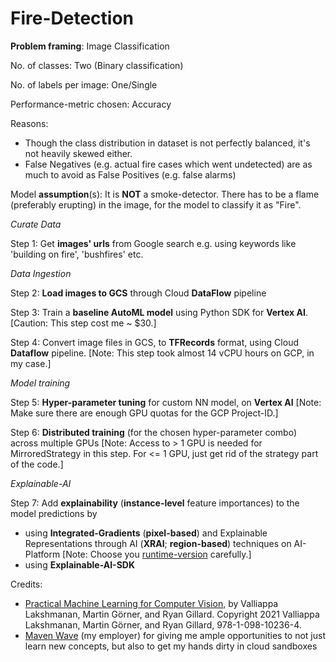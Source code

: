 # Fire-Detection

**Problem framing**: Image Classification

No. of classes: Two (Binary classification)

No. of labels per image: One/Single

Performance-metric chosen: Accuracy

Reasons:
- Though the class distribution in dataset is not perfectly balanced, it's not heavily skewed either.
- False Negatives (e.g. actual fire cases which went undetected) are as much to avoid as False Positives (e.g. false alarms)

Model **assumption**(s): It is **NOT** a smoke-detector. There has to be a flame (preferably erupting) in the image, for the model to classify it as "Fire".

_Curate Data_

Step 1: Get **images' urls** from Google search e.g. using keywords like 'building on fire', 'bushfires' etc.

_Data Ingestion_

Step 2: **Load images to GCS** through Cloud **DataFlow** pipeline

Step 3: Train a **baseline AutoML model** using Python SDK for **Vertex AI**.
[Caution: This step cost me ~ $30.]

Step 4: Convert image files in GCS, to **TFRecords** format, using Cloud **Dataflow** pipeline.
[Note: This step took almost 14 vCPU hours on GCP, in my case.]

_Model training_

Step 5: **Hyper-parameter tuning** for custom NN model, on **Vertex AI**
[Note: Make sure there are enough GPU quotas for the GCP Project-ID.]

Step 6: **Distributed training** (for the chosen hyper-parameter combo) across multiple GPUs
[Note: Access to > 1 GPU is needed for MirroredStrategy in this step. For <= 1 GPU, just get rid of the strategy part of the code.]

_Explainable-AI_

Step 7: Add **explainability** (**instance-level** feature importances) to the model predictions by
- using **Integrated-Gradients** (**pixel-based**) and Explainable Representations through AI (**XRAI**; **region-based**) techniques on AI-Platform
[Note: Choose you [runtime-version](https://cloud.google.com/ai-platform/training/docs/runtime-version-list) carefully.]
- using **Explainable-AI-SDK**


Credits:
- [Practical Machine Learning for Computer Vision](https://www.oreilly.com/library/view/practical-machine-learning/9781098102357/), by Valliappa Lakshmanan, Martin Görner, and Ryan Gillard. Copyright
2021 Valliappa Lakshmanan, Martin Görner, and Ryan Gillard, 978-1-098-10236-4.
- [Maven Wave](https://www.mavenwave.com/) (my employer) for giving me ample opportunities to not just learn new concepts, but also to get my hands dirty in cloud sandboxes